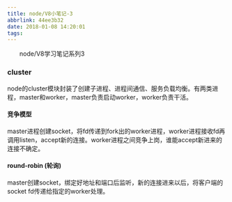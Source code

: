 ```yaml
---
title: node/V8小笔记-3
abbrlink: 44ee3b32
date: 2018-01-08 14:20:01
tags:
---
```


&emsp;&emsp;node/V8学习笔记系列3

<!-- more -->


### cluster
  node的cluster模块封装了创建子进程、进程间通信、服务负载均衡。有两类进程，master和worker，master负责启动worker，worker负责干活。
#### 竞争模型
  master进程创建socket，将fd传递到fork出的worker进程，worker进程接收fd再调用listen，accept新的连接。worker进程之间竞争上岗，谁能accept新进来的连接不确定。
#### round-robin (轮询)
  master创建socket，绑定好地址和端口后监听，新的连接进来以后，将客户端的socket fd传递给指定的worker处理。
